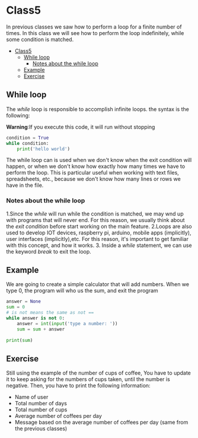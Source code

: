 # Class5

In previous classes we saw how to perform a loop for a finite number of times. In this class we will see how to perform the loop indefinitely, while some condition is matched.

- [Class5](#class5)
  - [While loop](#while-loop)
    - [Notes about the while loop](#notes-about-the-while-loop)
  - [Example](#example)
  - [Exercise](#exercise)

## While loop

The *while* loop is responsible to accomplish infinite loops. the syntax is the following:


**Warning**:If you execute this code, it will run without stopping
```python
condition = True
while condition:
    print('hello world')
```

The while loop can is used when we don't know when the exit condition will happen, or when we don't know how exactly how many times we have to perform the loop. This is particular useful when working with text files, spreadsheets, etc., because we don't know how many lines or rows we have in the file.

### Notes about the while loop

1.Since the *while* will run while the condition is matched, we may wnd up with programs that will never end. For this reason, we usually think about the *exit condition* before start working on the main feature.
2.Loops are also used to develop IOT devices, raspberry pi, arduino, mobile apps (implicitly), user interfaces (implicitly),etc. For this reason, it's important to get familiar with this concept, and how it works.
3. Inside a *while* statement, we can use the keyword *break* to exit the loop.



## Example

We are going to create a simple calculator that will add numbers. When we type 0, the program will who us the sum, and exit the program

```python
answer = None
sum = 0
# is not means the same as not ==
while answer is not 0:
    answer = int(input('type a number: '))
    sum = sum + answer
    
print(sum)
```

## Exercise

Still using the example of the number of cups of coffee, You have to update it to keep asking for the numbers of cups taken, until the number is negative. Then, you have to print the following information:

- Name of user
- Total number of days
- Total number of cups
- Average number of coffees per day
- Message based on the average number of coffees per day (same from the previous classes)